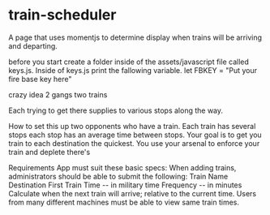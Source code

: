 # train-scheduler
A page that uses momentjs to determine display when trains will be arriving and departing.  

before you start create a folder inside of the assets/javascript file called keys.js.
Inside of keys.js print the fallowing variable.
    let FBKEY = "Put your fire base key here" 

crazy idea 2 gangs two trains 

Each trying to get there supplies to various stops along the way. 

How to set this up two opponents who have a train. Each train has several stops each stop has an average time between stops. Your goal is to get you train to each destination the quickest. You use your arsenal to enforce your train and deplete there's 


Requirements
App must suit these basic specs:
When adding trains, administrators should be able to submit the following:
Train Name
Destination
First Train Time -- in military time
Frequency -- in minutes
Calculate when the next train will arrive; relative to the current time.
Users from many different machines must be able to view same train times.
